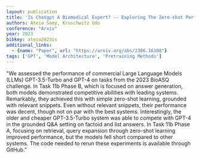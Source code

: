 ```yaml
---
layout: publication
title: 'Is Chatgpt A Biomedical Expert? -- Exploring The Zero-shot Performance Of Current GPT Models In Biomedical Tasks'
authors: Ateia Samy, Kruschwitz Udo
conference: "Arxiv"
year: 2023
bibkey: ateia2023is
additional_links:
  - {name: "Paper", url: "https://arxiv.org/abs/2306.16108"}
tags: ['GPT', 'Model Architecture', 'Pretraining Methods']
---
```

"We assessed the performance of commercial Large Language Models (LLMs) GPT-3.5-Turbo and GPT-4 on tasks from the 2023 BioASQ challenge. In Task 11b Phase B, which is focused on answer generation, both models demonstrated competitive abilities with leading systems. Remarkably, they achieved this with simple zero-shot learning, grounded with relevant snippets. Even without relevant snippets, their performance was decent, though not on par with the best systems. Interestingly, the older and cheaper GPT-3.5-Turbo system was able to compete with GPT-4 in the grounded Q&amp;A setting on factoid and list answers. In Task 11b Phase A, focusing on retrieval, query expansion through zero-shot learning improved performance, but the models fell short compared to other systems. The code needed to rerun these experiments is available through GitHub."
